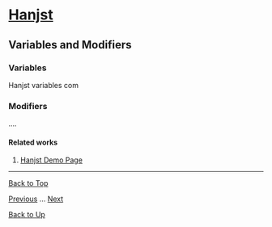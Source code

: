 # [Hanjst](/hanjst/index)
## Variables and Modifiers
### Variables

Hanjst variables com

### Modifiers
....


#### Related works

1. [Hanjst Demo Page](https://ufqi.com/dev/hanjst/)


----
[Back to Top](/hanjst/hanjst-variable)

[Previous](./hanjst-syntax) ... [Next](./hanjst-function)

[Back to Up](/hanjst/index)

<!--stackedit_data:
eyJoaXN0b3J5IjpbLTgyNzY5NzY4OSwxMzE0MTM1NDY0LDg1MT
A0ODYxM119
-->